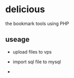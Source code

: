# delicious
the bookmark tools using PHP

## useage
* upload files to vps
* import sql file to mysql


* ​
